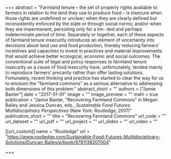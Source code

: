 +++
abstract = "Farmland tenure – the set of property rights available to farmers in relation to the land they use to produce food – is insecure when those rights are undefined or unclear; when they are clearly defined but inconsistently enforced by the state or through social norms; and/or when they are impermanent, persisting only for a lim- ited and perhaps indeterminate period of time. Separately or together, each of these aspects of farmland tenure insecurity introduces an element of uncertainty into decisions about land use and food production, thereby reducing farmers’ incentives and capacities to invest in practices and material improvements that would achieve better ecological, economic and social outcomes. The conventional suite of legal and policy responses to farmland tenure insecurity as a cause of food insecurity have, unfortunately, tended mainly to reproduce farmers’ precarity rather than offer lasting solutions. Fortunately, recent thinking and practice has started to clear the way for us to envision the \"farmland commons\" as a serious alternative to addressing both dimensions of this problem."
abstract_short = ""
authors = ["Jamie Baxter"]
date = "2017-01-01"
image = ""
image_preview = ""
math = true
publication = "Jamie Baxter, \"Recovering Farmland Commons\" in Megan Bailey and Jessica Duncan, eds., *Sustainable Food Futures: Multidisciplinary Perspectives* (New York: Routledge, 2017)"
publication_short = ""
title = "Recovering Farmland Commons"
url_code = ""
url_dataset = ""
url_pdf = ""
url_project = ""
url_slides = ""
url_video = ""

[[url_custom]]
name = "Routledge"
url = "https://www.routledge.com/Sustainable-Food-Futures-Multidisciplinary-Solutions/Duncan-Bailey/p/book/9781138207004"

+++